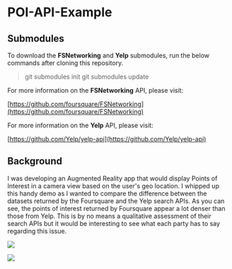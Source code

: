 POI-API-Example
===============

## Submodules

To download the **FSNetworking** and **Yelp** submodules, run the below commands after cloning this repository.

> git submodules init 
> git submodules update 

For more information on the **FSNetworking** API, please visit:

[https://github.com/foursquare/FSNetworking](https://github.com/foursquare/FSNetworking)

For more information on the **Yelp** API, please visit:

[https://github.com/Yelp/yelp-api](https://github.com/Yelp/yelp-api)

## Background

I was developing an Augmented Reality app that would display Points of Interest in a camera view based on the user's geo location. I whipped up this handy demo as I wanted to compare the difference between the datasets returned by the Foursquare and the Yelp search APIs. As you can see, the points of interest returned by Foursquare appear a lot denser than those from Yelp. This is by no means a qualitative assessment of their search APIs but it would be interesting to see what each party has to say regarding this issue.

![  ](https://raw.github.com/keencode/POI-API-Example/master/foursquare.jpg)

![](https://raw.github.com/keencode/POI-API-Example/master/yelp.jpg)